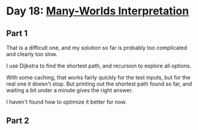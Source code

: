 # Day 18: [Many-Worlds Interpretation](https://adventofcode.com/2019/day/18)

## Part 1

That is a difficult one, and my solution so far is probably too complicated and clearly too slow.

I use Dijkstra to find the shortest path, and recursion to explore all options.

With some caching, that works fairly quickly for the test inputs, but for the real one it doesn't stop. But printing out the shortest path found so far, and waiting a bit under a minute gives the right answer.

I haven't found how to optimize it better for now.

## Part 2

